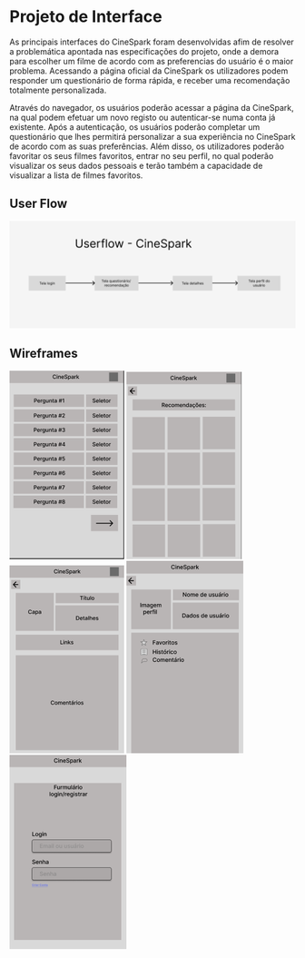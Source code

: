 
# Projeto de Interface

 As principais interfaces do CineSpark foram desenvolvidas afim de resolver a problemática apontada nas especificações do projeto, onde a demora para escolher um filme de acordo com as preferencias do usuário é o maior problema. Acessando a página oficial da CineSpark os utilizadores podem responder um questionário de forma rápida, e receber uma recomendação totalmente personalizada.

 Através do navegador, os usuários poderão acessar a página da CineSpark, na qual podem efetuar um novo registo ou autenticar-se numa conta já existente. Após a autenticação, os usuários poderão completar um questionário que lhes permitirá personalizar a sua experiência no CineSpark de acordo com as suas preferências. Além disso, os utilizadores poderão favoritar os seus filmes favoritos, entrar no seu perfil, no qual poderão visualizar os seus dados pessoais e terão também a capacidade de visualizar a lista de filmes favoritos. 

## User Flow

![UserFlow](img/userflownew.png)



## Wireframes

![Wireframe 1](img/Wireframe1.png)
![Wireframe 2](img/Wireframe2.png)
![Wireframe 3](img/Wireframe3.png)
![Wireframe 4](img/WireframeUsuario.png)
![Wireframe 5](img/WireframeLogin.png)
